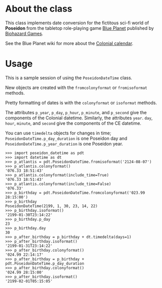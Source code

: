 # About the class

This class implements date conversion for the fictitous sci-fi world of **Poseidon** from the tabletop role-playing game [Blue Planet](https://www.biohazardgamespublishing.com/blueplanet) published by [Biohazard Games](https://www.biohazardgamespublishing.com/).

See the Blue Planet wiki for more about the [Colonial calendar](https://bp-rpg.org/Colonial_calendar).

# Usage

This is a sample session of using the `PoseidonDateTime` class.

New objects are created with the `fromcolonyformat` or `fromisoformat` methods.

Pretty formatting of dates is with the `colonyformat` or `isoformat` methods.

The attributes `p_year`, `p_day`, `p_hour`, `p_minute`, and `p_second` give the components of the Colonial datetime. Similarly, the attributes `year`. `day`, `hour`, `minute`, and `second` give the components of the CE datetime.

You can use `timedelta` objects for changes in time; `PoseidonDateTime.p_day_duration` is one Poseidon day and `PoseidonDateTime.p_year_duration` is one Poseidon year.

```
>>> import poseidon_datetime as pdt
>>> import datetime as dt
>>> p_atlantis = pdt.PoseidonDateTime.fromisoformat('2124-08-07')
>>> p_atlantis.colonyformat()
'076.33 18:51:43'
>>> p_atlantis.colonyformat(include_time=True)
'076.33 18:51:43'
>>> p_atlantis.colonyformat(include_time=False)
'076.33'
>>> p_birthday = pdt.PoseidonDateTime.fromcolonyformat('023.99 28:15:00')
>>> p_birthday
PoseidonDateTime(2199, 1, 30, 23, 14, 22)
>>> p_birthday.isoformat()
'2199-01-30T23:14:22'
>>> p_birthday.p_day
23
>>> p_birthday.day
30
>>> p_after_birthday = p_birthday + dt.timedelta(days=1)
>>> p_after_birthday.isoformat()
'2199-01-31T23:14:22'
>>> p_after_birthday.colonyformat()
'024.99 22:14:17'
>>> p_after_birthday = p_birthday + pdt.PoseidonDateTime.p_day_duration
>>> p_after_birthday.colonyformat()
'024.99 28:15:00'
>>> p_after_birthday.isoformat()
'2199-02-01T05:15:05'
```